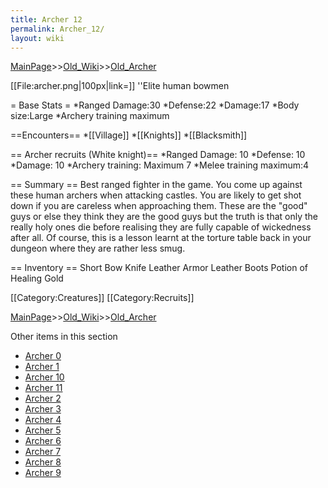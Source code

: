 ```yaml
---
title: Archer 12
permalink: Archer_12/
layout: wiki
---
```


[MainPage](/keeperrl_wiki/ "wikilink")>>[Old_Wiki](/keeperrl_wiki/Old_Wiki "wikilink")>>[Old_Archer](/keeperrl_wiki/Old_Archer "wikilink")

[[File:archer.png|100px|link=]]
''Elite human bowmen

= Base Stats =
*Ranged Damage:30
*Defense:22
*Damage:17
*Body size:Large
*Archery training maximum

==Encounters==
*[[Village]]
*[[Knights]]
*[[Blacksmith]]

== Archer recruits (White knight)==
*Ranged Damage: 10
*Defense: 10
*Damage: 10
*Archery training: Maximum 7
*Melee training maximum:4

== Summary ==
Best ranged fighter in the game. You come up against these human archers when attacking castles. You are likely to get shot down if you are careless when approaching them. These are the &quot;good&quot; guys or else they think they are the good guys but the truth is that only the really holy ones die before realising they are fully capable of wickedness after all. Of course, this is a lesson learnt at the torture table back in your dungeon where they are rather less smug.

== Inventory ==
 Short Bow
 Knife
 Leather Armor
 Leather Boots
 Potion of Healing
 Gold

[[Category:Creatures]]
[[Category:Recruits]]

[MainPage](/keeperrl_wiki/ "wikilink")>>[Old_Wiki](/keeperrl_wiki/Old_Wiki "wikilink")>>[Old_Archer](/keeperrl_wiki/Old_Archer "wikilink")

Other items in this section
-    [Archer 0](/keeperrl_wiki/Archer_0 "wikilink")
-    [Archer 1](/keeperrl_wiki/Archer_1 "wikilink")
-    [Archer 10](/keeperrl_wiki/Archer_10 "wikilink")
-    [Archer 11](/keeperrl_wiki/Archer_11 "wikilink")
-    [Archer 2](/keeperrl_wiki/Archer_2 "wikilink")
-    [Archer 3](/keeperrl_wiki/Archer_3 "wikilink")
-    [Archer 4](/keeperrl_wiki/Archer_4 "wikilink")
-    [Archer 5](/keeperrl_wiki/Archer_5 "wikilink")
-    [Archer 6](/keeperrl_wiki/Archer_6 "wikilink")
-    [Archer 7](/keeperrl_wiki/Archer_7 "wikilink")
-    [Archer 8](/keeperrl_wiki/Archer_8 "wikilink")
-    [Archer 9](/keeperrl_wiki/Archer_9 "wikilink")
